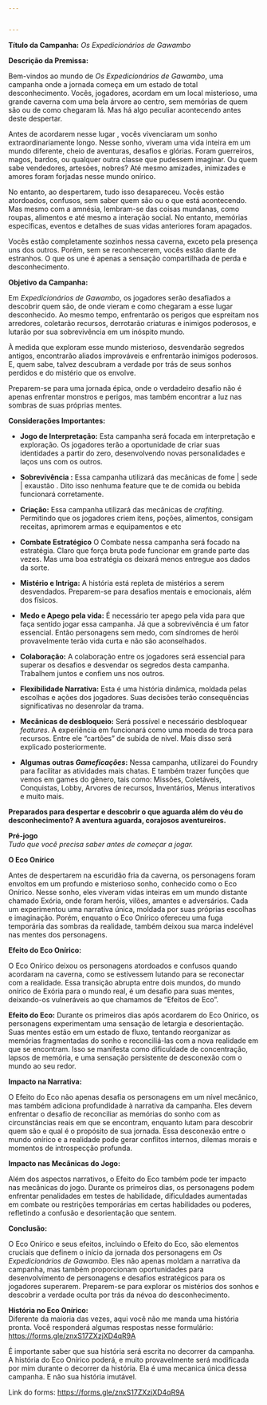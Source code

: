 ```yaml
---


---
```


<p><strong>Título da Campanha:</strong> <em>Os Expedicionários de Gawambo</em></p>
<p><strong>Descrição da Premissa:</strong></p>
<p>Bem-vindos ao mundo de <em>Os Expedicionários de Gawambo</em>, uma campanha onde a jornada começa em um estado de total desconhecimento. Vocês, jogadores, acordam em um local misterioso, uma grande caverna com uma bela árvore ao centro, sem memórias de quem são ou de como chegaram lá. Mas há algo peculiar acontecendo antes deste despertar.</p>
<p>Antes de acordarem nesse lugar , vocês vivenciaram um sonho extraordinariamente longo. Nesse sonho, viveram uma vida inteira em um mundo diferente, cheio de aventuras, desafios e glórias. Foram guerreiros, magos, bardos, ou qualquer outra classe que pudessem imaginar. Ou quem sabe vendedores, artesões, nobres? Até mesmo amizades, inimizades e amores foram forjadas nesse mundo onírico.</p>
<p>No entanto, ao despertarem, tudo isso desapareceu. Vocês estão atordoados, confusos, sem saber quem são ou o que está acontecendo. Mas mesmo com a amnésia, lembram-se das coisas mundanas, como roupas, alimentos e até mesmo a interação social. No entanto, memórias específicas, eventos e detalhes de suas vidas anteriores foram apagados.</p>
<p>Vocês estão completamente sozinhos nessa caverna, exceto pela presença uns dos outros. Porém, sem se reconhecerem, vocês estão diante de estranhos. O que os une é apenas a sensação compartilhada de perda e desconhecimento.</p>
<p><strong>Objetivo da Campanha:</strong></p>
<p>Em <em>Expedicionários de Gawambo</em>, os jogadores serão desafiados a descobrir quem são, de onde vieram e como chegaram a esse lugar desconhecido. Ao mesmo tempo, enfrentarão os perigos que espreitam nos arredores, coletarão recursos, derrotarão criaturas e inimigos poderosos, e lutarão por sua sobrevivência em um inóspito mundo.</p>
<p>À medida que exploram esse mundo misterioso, desvendarão segredos antigos, encontrarão aliados improváveis e enfrentarão inimigos poderosos. E, quem sabe, talvez descubram a verdade por trás de seus sonhos perdidos e do mistério que os envolve.</p>
<p>Preparem-se para uma jornada épica, onde o verdadeiro desafio não é apenas enfrentar monstros e perigos, mas também encontrar a luz nas sombras de suas próprias mentes.</p>
<p><strong>Considerações Importantes:</strong></p>
<ul>
<li>
<p><strong>Jogo de Interpretação:</strong> Esta campanha será focada em interpretação e exploração. Os jogadores terão a oportunidade de criar suas identidades a partir do zero, desenvolvendo novas personalidades e laços uns com os outros.</p>
</li>
<li>
<p><strong>Sobrevivência :</strong> Essa campanha utilizará das mecânicas de fome | sede | exaustão . Dito isso nenhuma feature que te de comida ou bebida funcionará corretamente.</p>
</li>
<li>
<p><strong>Criação:</strong> Essa campanha utilizará das mecânicas de <em>crafiting</em>. Permitindo que os jogadores criem itens, poções, alimentos, consigam receitas, aprimorem armas e equipamentos e etc</p>
</li>
<li>
<p><strong>Combate Estratégico</strong> O Combate nessa campanha será focado na estratégia. Claro que força bruta pode funcionar em grande parte das vezes. Mas uma boa estratégia os deixará menos entregue aos dados da sorte.</p>
</li>
<li>
<p><strong>Mistério e Intriga:</strong> A história está repleta de mistérios a serem desvendados. Preparem-se para desafios mentais e emocionais, além dos físicos.</p>
</li>
<li>
<p><strong>Medo e Apego pela vida:</strong> É necessário ter apego pela vida para que faça sentido jogar essa campanha. Já que a sobrevivência é um fator essencial. Então personagens sem medo, com síndromes de herói provavelmente terão vida curta e não são aconselhados.</p>
</li>
<li>
<p><strong>Colaboração:</strong> A colaboração entre os jogadores será essencial para superar os desafios e desvendar os segredos desta campanha. Trabalhem juntos e confiem uns nos outros.</p>
</li>
<li>
<p><strong>Flexibilidade Narrativa:</strong> Esta é uma história dinâmica, moldada pelas escolhas e ações dos jogadores. Suas decisões terão consequências significativas no desenrolar da trama.</p>
</li>
<li>
<p><strong>Mecânicas de desbloqueio:</strong> Será possível e necessário desbloquear <em><em>features</em></em>. A experiência em funcionará como uma moeda de troca para recursos. Entre ele “cartões” de subida de nivel. Mais disso será explicado posteriormente.</p>
</li>
<li>
<p><strong>Algumas outras <em><em>Gameficações</em></em>:</strong> Nessa campanha, utilizarei do Foundry para facilitar as atividades mais chatas. E também trazer funções que vemos em games do gênero, tais como: Missões, Coletáveis, Conquistas, Lobby, Arvores de recursos, Inventários, Menus interativos e muito mais.</p>
</li>
</ul>
<p><strong>Preparados para despertar e descobrir o que aguarda além do véu do desconhecimento? A aventura aguarda, corajosos aventureiros.</strong></p>
<p><strong>Pré-jogo</strong><br>
<em>Tudo que você precisa saber antes de começar a jogar.</em></p>
<p><strong>O Eco Onírico</strong></p>
<p>Antes de despertarem na escuridão fria da caverna, os personagens foram envoltos em um profundo e misterioso sonho, conhecido como o Eco Onírico. Nesse sonho, eles viveram vidas inteiras em um mundo distante chamado Exória, onde foram heróis, vilões, amantes e adversários. Cada um experimentou uma narrativa única, moldada por suas próprias escolhas e imaginação. Porém, enquanto o Eco Onírico ofereceu uma fuga temporária das sombras da realidade, também deixou sua marca indelével nas mentes dos personagens.</p>
<p><strong>Efeito do Eco Onírico:</strong></p>
<p>O Eco Onírico deixou os personagens atordoados e confusos quando acordaram na caverna, como se estivessem lutando para se reconectar com a realidade. Essa transição abrupta entre dois mundos, do mundo onírico de Exória para o mundo real, é um desafio para suas mentes, deixando-os vulneráveis ao que chamamos de “Efeitos de Eco”.</p>
<p><strong>Efeito do Eco:</strong> Durante os primeiros dias após acordarem do Eco Onírico, os personagens experimentam uma sensação de letargia e desorientação. Suas mentes estão em um estado de fluxo, tentando reorganizar as memórias fragmentadas do sonho e reconciliá-las com a nova realidade em que se encontram. Isso se manifesta como dificuldade de concentração, lapsos de memória, e uma sensação persistente de desconexão com o mundo ao seu redor.</p>
<p><strong>Impacto na Narrativa:</strong></p>
<p>O Efeito do Eco não apenas desafia os personagens em um nível mecânico, mas também adiciona profundidade à narrativa da campanha. Eles devem enfrentar o desafio de reconciliar as memórias do sonho com as circunstâncias reais em que se encontram, enquanto lutam para descobrir quem são e qual é o propósito de sua jornada. Essa desconexão entre o mundo onírico e a realidade pode gerar conflitos internos, dilemas morais e momentos de introspecção profunda.</p>
<p><strong>Impacto nas Mecânicas do Jogo:</strong></p>
<p>Além dos aspectos narrativos, o Efeito do Eco também pode ter impacto nas mecânicas do jogo. Durante os primeiros dias, os personagens podem enfrentar penalidades em testes de habilidade, dificuldades aumentadas em combate ou restrições temporárias em certas habilidades ou poderes, refletindo a confusão e desorientação que sentem.</p>
<p><strong>Conclusão:</strong></p>
<p>O Eco Onírico e seus efeitos, incluindo o Efeito do Eco, são elementos cruciais que definem o início da jornada dos personagens em <em>Os Expedicionários de Gawambo</em>. Eles não apenas moldam a narrativa da campanha, mas também proporcionam oportunidades para desenvolvimento de personagens e desafios estratégicos para os jogadores superarem. Preparem-se para explorar os mistérios dos sonhos e descobrir a verdade oculta por trás da névoa do desconhecimento.</p>
<p><strong>História no Eco Onírico:</strong><br>
Diferente da maioria das vezes, aqui você não me manda uma história pronta. Você responderá algumas respostas nesse formulário: <a href="https://forms.gle/znxS17ZXzjXD4qR9A">https://forms.gle/znxS17ZXzjXD4qR9A</a></p>
<p>É importante saber que sua história será escrita no decorrer da campanha. A história do Eco Onírico poderá, e muito provavelmente será modificada por mim durante o decorrer da história. Ela é uma mecanica única dessa campanha. E não sua história imutável.</p>
<p>Link do forms: <a href="https://forms.gle/znxS17ZXzjXD4qR9A">https://forms.gle/znxS17ZXzjXD4qR9A</a></p>

